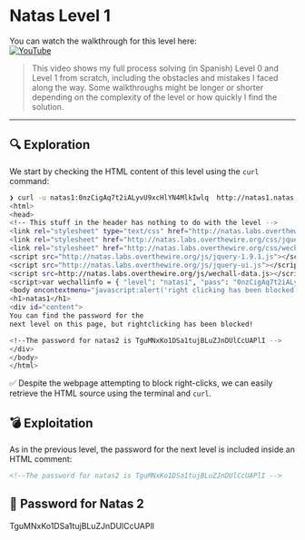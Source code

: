 # Natas Level 1

You can watch the walkthrough for this level here:  
[![YouTube](https://img.shields.io/badge/YouTube-Walkthrough-red?logo=youtube)](https://www.youtube.com/watch?v=VI_WdkhbFpI&t=11s&ab_channel=Gabahack)

> This video shows my full process solving (in Spanish) Level 0 and Level 1 from scratch, including the obstacles and mistakes I faced along the way. Some walkthroughs might be longer or shorter depending on the complexity of the level or how quickly I find the solution.

---

## 🔍 Exploration
We start by checking the HTML content of this level using the `curl` command:

```bash
❯ curl -u natas1:0nzCigAq7t2iALyvU9xcHlYN4MlkIwlq  http://natas1.natas.labs.overthewire.org/
<html>
<head>
<!-- This stuff in the header has nothing to do with the level -->
<link rel="stylesheet" type="text/css" href="http://natas.labs.overthewire.org/css/level.css">
<link rel="stylesheet" href="http://natas.labs.overthewire.org/css/jquery-ui.css" />
<link rel="stylesheet" href="http://natas.labs.overthewire.org/css/wechall.css" />
<script src="http://natas.labs.overthewire.org/js/jquery-1.9.1.js"></script>
<script src="http://natas.labs.overthewire.org/js/jquery-ui.js"></script>
<script src=http://natas.labs.overthewire.org/js/wechall-data.js></script><script src="http://natas.labs.overthewire.org/js/wechall.js"></script>
<script>var wechallinfo = { "level": "natas1", "pass": "0nzCigAq7t2iALyvU9xcHlYN4MlkIwlq" };</script></head>
<body oncontextmenu="javascript:alert('right clicking has been blocked!');return false;">
<h1>natas1</h1>
<div id="content">
You can find the password for the
next level on this page, but rightclicking has been blocked!

<!--The password for natas2 is TguMNxKo1DSa1tujBLuZJnDUlCcUAPlI -->
</div>
</body>
</html>

```
✅ Despite the webpage attempting to block right-clicks, we can easily retrieve the HTML source using the terminal and `curl`.

## 💣 Exploitation
As in the previous level, the password for the next level is included inside an HTML comment:
```html
<!--The password for natas2 is TguMNxKo1DSa1tujBLuZJnDUlCcUAPlI -->
```

## 🔐 Password for Natas 2
TguMNxKo1DSa1tujBLuZJnDUlCcUAPlI
